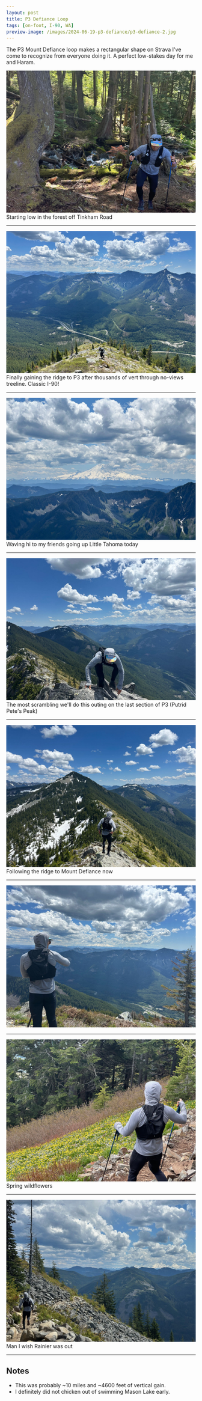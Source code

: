 ```yaml
---
layout: post
title: P3 Defiance Loop
tags: [on-foot, I-90, WA]
preview-image: /images/2024-06-19-p3-defiance/p3-defiance-2.jpg
---
```


The P3 Mount Defiance loop makes a rectangular shape on Strava I've come to recognize from everyone doing it.
A perfect low-stakes day for me and Haram.

<!--more-->

![p3-defiance-1.jpg](/images/2024-06-19-p3-defiance/p3-defiance-1.jpg)
Starting low in the forest off Tinkham Road

---

![p3-defiance-2.jpg](/images/2024-06-19-p3-defiance/p3-defiance-2.jpg)
Finally gaining the ridge to P3 after thousands of vert through no-views treeline. Classic I-90!

---

![p3-defiance-3.jpg](/images/2024-06-19-p3-defiance/p3-defiance-3.jpg)
Waving hi to my friends going up Little Tahoma today

---

![p3-defiance-4.jpg](/images/2024-06-19-p3-defiance/p3-defiance-4.jpg)
The most scrambling we'll do this outing on the last section of P3 (Putrid Pete's Peak)

---

![p3-defiance-5.jpg](/images/2024-06-19-p3-defiance/p3-defiance-5.jpg)
Following the ridge to Mount Defiance now

---

![p3-defiance-6.jpg](/images/2024-06-19-p3-defiance/p3-defiance-6.jpg)

---

![p3-defiance-7.jpg](/images/2024-06-19-p3-defiance/p3-defiance-7.jpg)
Spring wildflowers

---

![p3-defiance-8.jpg](/images/2024-06-19-p3-defiance/p3-defiance-8.jpg)
Man I wish Rainier was out

---

## Notes
* This was probably ~10 miles and ~4600 feet of vertical gain.
* I definitely did not chicken out of swimming Mason Lake early.

